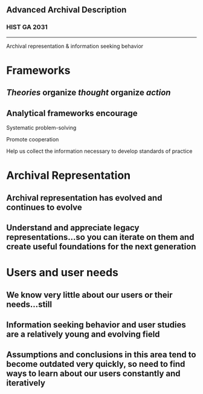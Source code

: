 ## Advanced Archival Description

### HIST GA 2031

* * *

Archival representation &amp; information seeking behavior


# Frameworks


## _Theories_ organize _thought_ organize _action_


## Analytical frameworks encourage

Systematic problem-solving

Promote cooperation

Help us collect the information necessary to develop standards of practice


# Archival Representation


## Archival representation has evolved and continues to evolve


## Understand and appreciate legacy representations...so you can iterate on them and create useful foundations for the next generation


# Users and user needs


## We know very little about our users or their needs...still


## Information seeking behavior and user studies are a relatively young and evolving field


## Assumptions and conclusions in this area tend to become outdated very quickly, so need to find ways to learn about our users constantly and iteratively
